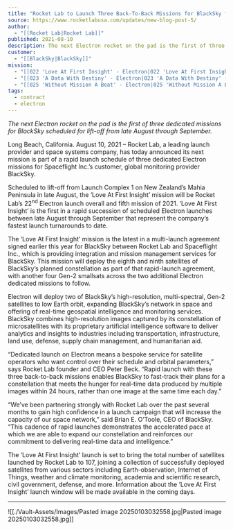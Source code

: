 ```yaml
---
title: "Rocket Lab to Launch Three Back-To-Back Missions for BlackSky from late August "
source: https://www.rocketlabusa.com/updates/new-blog-post-5/
author:
  - "[[Rocket Lab|Rocket Lab]]"
published: 2021-08-10
description: The next Electron rocket on the pad is the first of three dedicated missions for BlackSky scheduled for lift-off from late August through September.
customer:
  - "[[BlackSky|BlackSky]]"
mission:
  - "[[022 'Love At First Insight' - Electron|022 'Love At First Insight' - Electron]]"
  - "[[023 'A Data With Destiny' - Electron|023 'A Data With Destiny' - Electron]]"
  - "[[025 'Without Mission A Beat' - Electron|025 'Without Mission A Beat' - Electron]]"
tags:
  - contract
  - electron
---
```

*The next Electron rocket on the pad is the first of three dedicated missions for BlackSky scheduled for lift-off from late August through September.*

Long Beach, California. August 10, 2021 – Rocket Lab, a leading launch provider and space systems company, has today announced its next mission is part of a rapid launch schedule of three dedicated Electron missions for Spaceflight Inc.’s customer, global monitoring provider BlackSky. 

Scheduled to lift-off from Launch Complex 1 on New Zealand’s Mahia Peninsula in late August, the ‘Love At First Insight’ mission will be Rocket Lab’s 22<sup>nd</sup> Electron launch overall and fifth mission of 2021. ‘Love At First Insight’ is the first in a rapid succession of scheduled Electron launches between late August through September that represent the company’s fastest launch turnarounds to date.

The ‘Love At First Insight’ mission is the latest in a multi-launch agreement signed earlier this year for BlackSky between Rocket Lab and Spaceflight Inc., which is providing integration and mission management services for BlackSky. This mission will deploy the eighth and ninth satellites of BlackSky’s planned constellation as part of that rapid-launch agreement, with another four Gen-2 smallsats across the two additional Electron dedicated missions to follow.

Electron will deploy two of BlackSky’s high-resolution, multi-spectral, Gen-2 satellites to low Earth orbit, expanding BlackSky’s network in space and offering of real-time geospatial intelligence and monitoring services. BlackSky combines high-resolution images captured by its constellation of microsatellites with its proprietary artificial intelligence software to deliver analytics and insights to industries including transportation, infrastructure, land use, defense, supply chain management, and humanitarian aid.

“Dedicated launch on Electron means a bespoke service for satellite operators who want control over their schedule and orbital parameters,” says Rocket Lab founder and CEO Peter Beck. “Rapid launch with these three back-to-back missions enables BlackSky to fast-track their plans for a constellation that meets the hunger for real-time data produced by multiple images within 24 hours, rather than one image at the same time each day.”

“We’ve been partnering strongly with Rocket Lab over the past several months to gain high confidence in a launch campaign that will increase the capacity of our space network,” said Brian E. O’Toole, CEO of BlackSky. “This cadence of rapid launches demonstrates the accelerated pace at which we are able to expand our constellation and reinforces our commitment to delivering real-time data and intelligence.”

The ‘Love At First Insight’ launch is set to bring the total number of satellites launched by Rocket Lab to 107, joining a collection of successfully deployed satellites from various sectors including Earth-observation, Internet of Things, weather and climate monitoring, academia and scientific research, civil government, defense, and more. Information about the ‘Love At First Insight’ launch window will be made available in the coming days.

---

![[./Vault-Assets/Images/Pasted image 20250103032558.jpg|Pasted image 20250103032558.jpg]]